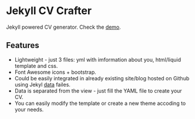 # Jekyll CV Crafter

Jekyll powered CV generator. 
Check the [demo](http://pavelmakhov.com/jekyll-cv-crafter/).

## Features

 - Lightweight - just 3 files: yml with imformation about you, html/liquid template and css.
 - Font Awesome icons + bootstrap.
 - Could be easily integrated in already existing site/blog hosted on Github using Jekyl [data](http://jekyllrb.com/docs/datafiles/) failes.
 - Data is separated from the view - just fill the YAML file to create your CV.
 - You can easily modify the template or create a new theme accoding to your needs.